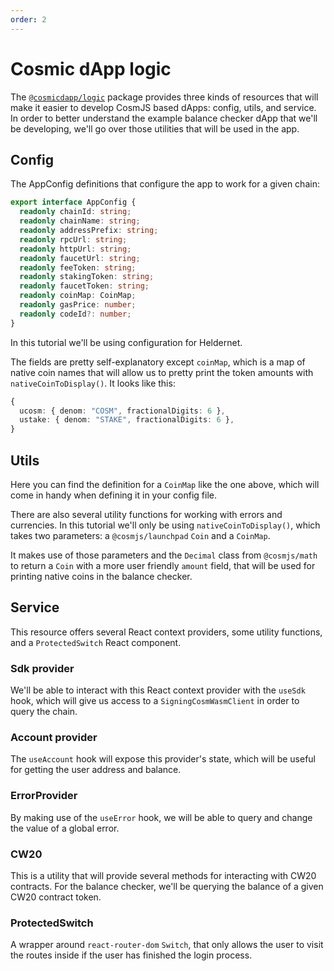 ```yaml
---
order: 2
---
```


# Cosmic dApp logic

The [`@cosmicdapp/logic`](https://github.com/CosmWasm/dApps/tree/master/packages/logic) package provides three kinds of resources that will make it easier to develop CosmJS based dApps: config, utils, and service. In order to better understand the example balance checker dApp that we'll be developing, we'll go over those utilities that will be used in the app.

## Config

The AppConfig definitions that configure the app to work for a given chain:

```typescript
export interface AppConfig {
  readonly chainId: string;
  readonly chainName: string;
  readonly addressPrefix: string;
  readonly rpcUrl: string;
  readonly httpUrl: string;
  readonly faucetUrl: string;
  readonly feeToken: string;
  readonly stakingToken: string;
  readonly faucetToken: string;
  readonly coinMap: CoinMap;
  readonly gasPrice: number;
  readonly codeId?: number;
}
```

In this tutorial we'll be using configuration for Heldernet.

The fields are pretty self-explanatory except `coinMap`, which is a map of native coin names that will allow us to pretty print the token amounts with `nativeCoinToDisplay()`. It looks like this:

```typescript
{
  ucosm: { denom: "COSM", fractionalDigits: 6 },
  ustake: { denom: "STAKE", fractionalDigits: 6 },
}
```

## Utils

Here you can find the definition for a `CoinMap` like the one above, which will come in handy when defining it in your config file.

There are also several utility functions for working with errors and currencies. In this tutorial we'll only be using `nativeCoinToDisplay()`, which takes two parameters: a `@cosmjs/launchpad` `Coin` and a `CoinMap`.

It makes use of those parameters and the `Decimal` class from `@cosmjs/math` to return a `Coin` with a more user friendly `amount` field, that will be used for printing native coins in the balance checker.

## Service

This resource offers several React context providers, some utility functions, and a `ProtectedSwitch` React component.

### Sdk provider

We'll be able to interact with this React context provider with the `useSdk` hook, which will give us access to a `SigningCosmWasmClient` in order to query the chain.

### Account provider

The `useAccount` hook will expose this provider's state, which will be useful for getting the user address and balance.

### ErrorProvider

By making use of the `useError` hook, we will be able to query and change the value of a global error.

### CW20

This is a utility that will provide several methods for interacting with CW20 contracts. For the balance checker, we'll be querying the balance of a given CW20 contract token.

### ProtectedSwitch

A wrapper around `react-router-dom` `Switch`, that only allows the user to visit the routes inside if the user has finished the login process.
